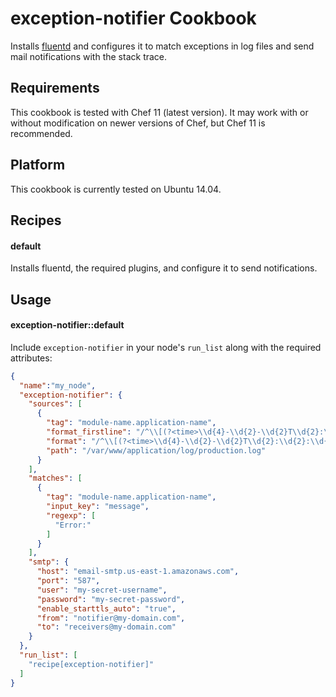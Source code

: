 exception-notifier Cookbook
===========================

Installs [fluentd](http://www.fluentd.org/) and configures it to match
exceptions in log files and send mail notifications with the stack trace.


Requirements
------------

This cookbook is tested with Chef 11 (latest version). It may work with or without
modification on newer versions of Chef, but Chef 11 is recommended.

Platform
--------

This cookbook is currently tested on Ubuntu 14.04.

Recipes
-------

#### default

Installs fluentd, the required plugins, and configure it to send notifications.


Usage
-----

#### exception-notifier::default

Include `exception-notifier` in your node's `run_list` along with the required attributes:

```json
{
  "name":"my_node",
  "exception-notifier": {
    "sources": [
      {
        "tag": "module-name.application-name",
        "format_firstline": "/^\\[(?<time>\\d{4}-\\d{2}-\\d{2}T\\d{2}:\\d{2}:\\d{2}.\\d{3}Z)/",
        "format": "/^\\[(?<time>\\d{4}-\\d{2}-\\d{2}T\\d{2}:\\d{2}:\\d{2}.\\d{3}Z)[^\\]]*\\][ ]*(?<level>[^\\s:]+)[ :]*(?<message>.*)/",
        "path": "/var/www/application/log/production.log"
      }
    ],
    "matches": [
      {
        "tag": "module-name.application-name",
        "input_key": "message",
        "regexp": [
          "Error:"
        ]
      }
    ],
    "smtp": {
      "host": "email-smtp.us-east-1.amazonaws.com",
      "port": "587",
      "user": "my-secret-username",
      "password": "my-secret-password",
      "enable_starttls_auto": "true",
      "from": "notifier@my-domain.com",
      "to": "receivers@my-domain.com"
    }
  },
  "run_list": [
    "recipe[exception-notifier]"
  ]
}
```
